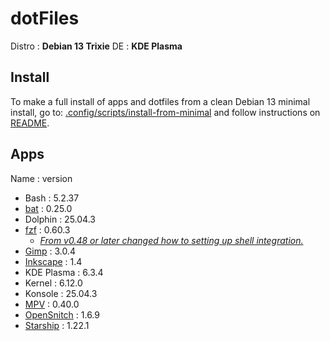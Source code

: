# dotFiles

Distro : **Debian 13 Trixie**
DE : **KDE Plasma**

## Install

To make a full install of apps and dotfiles from a clean Debian 13 minimal install, go to: [.config/scripts/install-from-minimal](.config/scripts/install-from-minimal) and follow instructions on [README](.config/scripts/install-from-minimal/README).

## Apps

Name : version

- Bash : 5.2.37
- [bat](https://github.com/sharkdp/bat) : 0.25.0
- Dolphin : 25.04.3
- [fzf](https://github.com/junegunn/fzf) : 0.60.3
  - [*From v0.48 or later changed how to setting up shell integration.*](https://github.com/junegunn/fzf?tab=readme-ov-file#setting-up-shell-integration)
- [Gimp](https://www.gimp.org) : 3.0.4
- [Inkscape](https://inkscape.org) : 1.4
- KDE Plasma : 6.3.4
- Kernel : 6.12.0
- Konsole : 25.04.3
- [MPV](https://github.com/mpv-player/mpv) : 0.40.0
- [OpenSnitch](https://github.com/evilsocket/opensnitch) : 1.6.9
- [Starship](https://github.com/starship/starship) : 1.22.1

